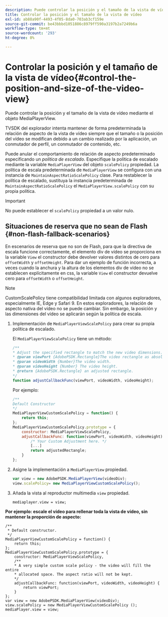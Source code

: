 ```yaml
---
description: Puede controlar la posición y el tamaño de la vista de vídeo mediante el objeto MediaPlayerView.
title: Controlar la posición y el tamaño de la vista de vídeo
exl-id: ab88a90f-4493-4f05-8da0-703ab3cf159e
source-git-commit: be43bbbd1051886c8979ff590a3197b2a7249b6a
workflow-type: tm+mt
source-wordcount: '293'
ht-degree: 0%

---
```


# Controlar la posición y el tamaño de la vista de vídeo{#control-the-position-and-size-of-the-video-view}

Puede controlar la posición y el tamaño de la vista de vídeo mediante el objeto MediaPlayerView.

TVSDK del explorador intenta mantener de forma predeterminada la relación de aspecto de la vista de vídeo siempre que el tamaño o la posición del vídeo se modifican debido a un cambio realizado por la aplicación, un conmutador de perfil, un conmutador de contenido, etc.

Puede anular el comportamiento de relación de aspecto predeterminado especificando un *política de escalado*. Especifique la política de escalado mediante la variable `MediaPlayerView` del objeto `scalePolicy` propiedad. La política de escala predeterminada de `MediaPlayerView` se configura con una instancia de `MaintainAspectRatioScalePolicy` clase. Para restablecer la política de escalado, sustituya la instancia predeterminada de `MaintainAspectRatioScalePolicy` el `MediaPlayerView.scalePolicy` con su propia política.

>[!IMPORTANT]
>
>No puede establecer el `scalePolicy` propiedad a un valor nulo.

## Situaciones de reserva que no sean de Flash {#non-flash-fallback-scenarios}

En escenarios de reserva que no son de Flash, para que la directiva de escala funcione correctamente, el elemento div de vídeo se proporciona en la variable `View` el constructor debe devolver valores distintos de cero para `offsetWidth` y `offsetHeight`. Para dar un ejemplo de función incorrecta, a veces cuando la anchura y la altura de los elementos div de vídeo no se establecen explícitamente en css, la variable `View` el constructor devuelve cero para `offsetWidth` o `offsetHeight`.

>[!NOTE]
>
>CustomScalePolicy tiene compatibilidad limitada con algunos exploradores, especialmente IE, Edge y Safari 9. En estos exploradores, la relación de aspecto nativa del vídeo no se puede cambiar. Sin embargo, la posición y las dimensiones del vídeo se aplicarán según la política de escala.

1. Implementación de `MediaPlayerViewScalePolicy` para crear su propia política de escalado.

   El `MediaPlayerViewScalePolicy` tiene un método:

   ```js
   /** 
   * Adjust the specified rectangle to match the new video dimensions. 
   * @param viewPort {AdobePSDK.Rectangle}The video rectangle as absolute position. 
   * @param videoWidth {Number}The video width. 
   * @param videoHeight {Number} The video height. 
   * @return {AdobePSDK.Rectangle} an adjusted rectangle. 
   */ 
   function adjustCallbackFunc(viewPort, videoWidth, videoHeight);
   ```

   Por ejemplo:

   ```js
   /** 
   Default Constructor 
   */ 
   MediaPlayerViewCustomScalePolicy = function() { 
       return this; 
   }; 
   MediaPlayerViewCustomScalePolicy.prototype = { 
       constructor: MediaPlayerViewScalePolicy, 
       adjustCallbackFunc: function(viewPort, videoWidth, videoHeight) { 
           /* Your Custom Adjustment here. */ 
           [...] 
           return adjustedRectangle; 
       } 
   };
   ```

1. Asigne la implementación a `MediaPlayerView` propiedad.

   ```js
   var view = new AdobePSDK.MediaPlayerView(videoDiv); 
   view.scalePolicy= new MediaPlayerViewCustomScalePolicy();
   ```

1. Añada la vista al reproductor multimedia `view` propiedad.

   ```
   mediaplayer.view = view;
   ```

<!--<a id="example_ABCD79AE29DB4A668F9A8B729FE44AF9"></a>-->

**Por ejemplo: escale el vídeo para rellenar toda la vista de vídeo, sin mantener la proporción de aspecto:**

```
/** 
 * Default constructor. 
 */ 
MediaPlayerViewCustomScalePolicy = function() { 
    return this; 
}; 
MediaPlayerViewCustomScalePolicy.prototype = { 
    constructor: MediaPlayerViewScalePolicy, 
    /** 
    * A very simple custom scale policy - the video will fill the entire 
    * allocated space. The aspect ratio will not be kept. 
    */ 
    adjustCallbackFunc: function(viewPort, videoWidth, videoHeight) { 
        return viewPort; 
    } 
}; 
var view = new AdobePSDK.MediaPlayerView(videoDiv); 
view.scalePolicy = new MediaPlayerViewCustomScalePolicy (); 
mediaPlayer.view = view;
```
